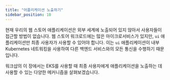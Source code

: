 ```yaml
---
title: "어플리케이션 노출하기"
sidebar_position: 10
---
```


현재 우리의 웹 스토어 애플리케이션은 외부 세계에 노출되어 있지 않아서 사용자들이 접근할 방법이 없습니다. 웹 스토어 워크로드에는 많은 마이크로서비스가 있지만, `ui` 애플리케이션만 최종 사용자가 사용할 수 있어야 합니다. 이는 `ui` 애플리케이션이 내부 Kubernetes 네트워킹을 사용하여 다른 백엔드 서비스와의 모든 통신을 수행하기 때문입니다.

워크샵의 이 장에서는 EKS를 사용할 때 최종 사용자에게 애플리케이션을 노출하는 데 사용할 수 있는 다양한 메커니즘을 살펴보겠습니다.